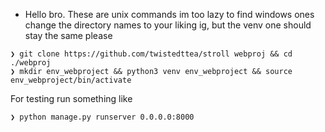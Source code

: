 * Hello bro.
These are unix commands im too lazy to find windows ones
change the directory names to your liking ig, but the venv one should stay the same please
```
❯ git clone https://github.com/twistedttea/stroll webproj && cd ./webproj
❯ mkdir env_webproject && python3 venv env_webproject && source env_webproject/bin/activate
```
For testing run something like
```
❯ python manage.py runserver 0.0.0.0:8000
```
